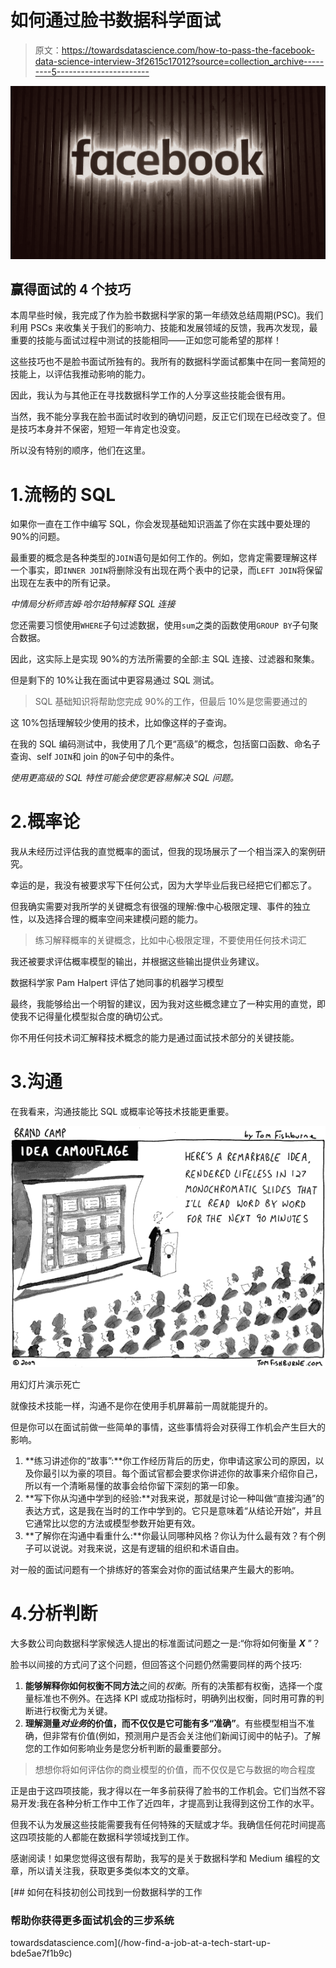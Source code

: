 # 如何通过脸书数据科学面试

> 原文：<https://towardsdatascience.com/how-to-pass-the-facebook-data-science-interview-3f2615c17012?source=collection_archive---------5----------------------->

![](img/498379b48e53bebf291a287204fd04a5.png)

## 赢得面试的 4 个技巧

本周早些时候，我完成了作为脸书数据科学家的第一年绩效总结周期(PSC)。我们利用 PSCs 来收集关于我们的影响力、技能和发展领域的反馈，我再次发现，最重要的技能与面试过程中测试的技能相同——正如您可能希望的那样！

这些技巧也不是脸书面试所独有的。我所有的数据科学面试都集中在同一套简短的技能上，以评估我推动影响的能力。

因此，我认为与其他正在寻找数据科学工作的人分享这些技能会很有用。

当然，我不能分享我在脸书面试时收到的确切问题，反正它们现在已经改变了。但是技巧本身并不保密，短短一年肯定也没变。

所以没有特别的顺序，他们在这里。

# 1.流畅的 SQL

如果你一直在工作中编写 SQL，你会发现基础知识涵盖了你在实践中要处理的 90%的问题。

最重要的概念是各种类型的`JOIN`语句是如何工作的。例如，您肯定需要理解这样一个事实，即`INNER JOIN`将删除没有出现在两个表中的记录，而`LEFT JOIN`将保留出现在左表中的所有记录。

*中情局分析师吉姆·哈尔珀特解释 SQL 连接*

您还需要习惯使用`WHERE`子句过滤数据，使用`sum`之类的函数使用`GROUP BY`子句聚合数据。

因此，这实际上是实现 90%的方法所需要的全部:主 SQL 连接、过滤器和聚集。

但是剩下的 10%让我在面试中更容易通过 SQL 测试。

> SQL 基础知识将帮助您完成 90%的工作，但最后 10%是您需要通过的

这 10%包括理解较少使用的技术，比如像这样的子查询。

在我的 SQL 编码测试中，我使用了几个更“高级”的概念，包括窗口函数、命名子查询、self `JOIN`和 join 的`ON`子句中的条件。

*使用更高级的 SQL 特性可能会使您更容易解决 SQL 问题。*

# 2.概率论

我从未经历过评估我的直觉概率的面试，但我的现场展示了一个相当深入的案例研究。

幸运的是，我没有被要求写下任何公式，因为大学毕业后我已经把它们都忘了。

但我确实需要对我所学的关键概念有很强的理解:像中心极限定理、事件的独立性，以及选择合理的概率空间来建模问题的能力。

> 练习解释概率的关键概念，比如中心极限定理，不要使用任何技术词汇

我还被要求评估概率模型的输出，并根据这些输出提供业务建议。

数据科学家 Pam Halpert 评估了她同事的机器学习模型

最终，我能够给出一个明智的建议，因为我对这些概念建立了一种实用的直觉，即使我不记得量化模型拟合度的确切公式。

你不用任何技术词汇解释技术概念的能力是通过面试技术部分的关键技能。

# 3.沟通

在我看来，沟通技能比 SQL 或概率论等技术技能更重要。

![](img/59c6d088eacbc49c17eca3849948edc0.png)

用幻灯片演示死亡

就像技术技能一样，沟通不是你在使用手机屏幕前一周就能提升的。

但是你可以在面试前做一些简单的事情，这些事情将会对获得工作机会产生巨大的影响。

1.  **练习讲述你的“故事”:**你工作经历背后的历史，你申请这家公司的原因，以及你最引以为豪的项目。每个面试官都会要求你讲述你的故事来介绍你自己，所以有一个清晰易懂的故事会给你留下深刻的第一印象。
2.  **写下你从沟通中学到的经验:**对我来说，那就是讨论一种叫做“直接沟通”的表达方式，这是我在当时的工作中学到的。它只是意味着“从结论开始”，并且它通常比以您的方法或模型参数开始更有效。
3.  **了解你在沟通中看重什么:**你最认同哪种风格？你认为什么最有效？有个例子可以说说。对我来说，这是有逻辑的组织和术语自由。

对一般的面试问题有一个排练好的答案会对你的面试结果产生最大的影响。

# 4.分析判断

大多数公司向数据科学家候选人提出的标准面试问题之一是:“你将如何衡量 ***X*** ”？

脸书以间接的方式问了这个问题，但回答这个问题仍然需要同样的两个技巧:

1.  **能够解释你如何权衡不同方法**之间的*权衡*。所有的决策都有权衡，选择一个度量标准也不例外。在选择 KPI 或成功指标时，明确列出权衡，同时用可靠的判断进行权衡尤为关键。
2.  **理解测量*对业务*的价值，而不仅仅是它可能有多“准确”**。有些模型相当不准确，但非常有价值(例如，预测用户是否会关注他们新闻订阅中的帖子)。了解您的工作如何影响业务是您分析判断的最重要部分。

> 想想你将如何评估你的商业模型的价值，而不仅仅是它与数据的吻合程度

正是由于这四项技能，我才得以在一年多前获得了脸书的工作机会。它们当然不容易开发:我在各种分析工作中工作了近四年，才提高到让我得到这份工作的水平。

但我不认为发展这些技能需要我有任何特殊的天赋或才华。我确信任何花时间提高这四项技能的人都能在数据科学领域找到工作。

感谢阅读！如果您觉得这很有帮助，我写的是关于数据科学和 Medium 编程的文章，所以请关注我，获取更多类似本文的文章。

[](/how-find-a-job-at-a-tech-start-up-bde5ae7f1b9c) [## 如何在科技初创公司找到一份数据科学的工作

### 帮助你获得更多面试机会的三步系统

towardsdatascience.com](/how-find-a-job-at-a-tech-start-up-bde5ae7f1b9c)